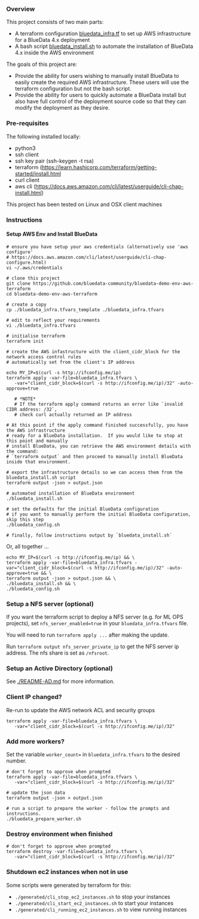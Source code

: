 ### Overview

This project consists of two main parts:

 - A terraform configuration [bluedata_infra.tf](./bluedata_infra.tf) to set up AWS infrastructure for a BlueData 4.x deployment
 - A bash script [bluedata_install.sh](./bluedata_install.sh) to automate the installation of BlueData 4.x inside the AWS environment

The goals of this project are:

 - Provide the ability for users wishing to manually install BlueData to easily create the required AWS infrastructure.  These users will use the terraform configuration but not the bash script.
 - Provide the ability for users to quickly automate a BlueData install but also have full control of the deployment source code so that they can modify the deployment as they desire.

### Pre-requisites

The following installed locally:

 - python3
 - ssh client
 - ssh key pair (ssh-keygen -t rsa)
 - terraform (https://learn.hashicorp.com/terraform/getting-started/install.html
 - curl client
 - aws cli (https://docs.aws.amazon.com/cli/latest/userguide/cli-chap-install.html)

This project has been tested on Linux and OSX client machines

### Instructions

#### Setup AWS Env and Install BlueData

```
# ensure you have setup your aws credentials (alternatively use 'aws configure' 
# https://docs.aws.amazon.com/cli/latest/userguide/cli-chap-configure.html)
vi ~/.aws/credentials

# clone this project
git clone https://github.com/bluedata-community/bluedata-demo-env-aws-terraform
cd bluedata-demo-env-aws-terraform

# create a copy 
cp ./bluedata_infra.tfvars_template ./bluedata_infra.tfvars

# edit to reflect your requirements
vi ./bluedata_infra.tfvars 

# initialise terraform
terraform init

# create the AWS infastructure with the client_cidr_block for the network access control rules 
# automatically set from the client's IP address

echo MY_IP=$(curl -s http://ifconfig.me/ip)
terraform apply -var-file=bluedata_infra.tfvars \
   -var="client_cidr_block=$(curl -s http://ifconfig.me/ip)/32" -auto-approve=true

   # *NOTE*
   # If the terraform apply command returns an error like `invalid CIDR address: /32`, 
   # check curl actually returned an IP address

# At this point if the apply command finished successfully, you have the AWS infrastructure 
# ready for a BlueData installation.  If you would like to stop at this point and manually 
# install BlueData, you can retrieve the AWS environment details with the command: 
# `terraform output` and then proceed to manually install BlueData inside that environment.

# export the infrastructure details so we can access them from the bluedata_install.sh script
terraform output -json > output.json

# automated installation of BlueData environment
./bluedata_install.sh

# set the defaults for the initial BlueData configuration 
# if you want to manually perform the initial BlueData configuration, skip this step
./bluedata_config.sh 

# finally, follow instructions output by `bluedata_install.sh`
```

Or, all together ...

```
echo MY_IP=$(curl -s http://ifconfig.me/ip) && \
terraform apply -var-file=bluedata_infra.tfvars -var="client_cidr_block=$(curl -s http://ifconfig.me/ip)/32" -auto-approve=true && \
terraform output -json > output.json && \
./bluedata_install.sh && \
./bluedata_config.sh 
```

### Setup a NFS server (optional)

If you want the terraform script to deploy a NFS server (e.g. for ML OPS projects), set `nfs_server_enabled=true` in your `bluedata_infra.tfvars` file.

You will need to run `terraform apply ...` after making the update.  

Run `terraform output nfs_server_private_ip` to get the NFS server ip address.  The nfs share is set as `/nfsroot`.

### Setup an Active Directory (optional)

See [./README-AD.md](./README-AD.md) for more information.

### Client IP changed?

Re-run to update the AWS network ACL and security groups

```
terraform apply -var-file=bluedata_infra.tfvars \
   -var="client_cidr_block=$(curl -s http://ifconfig.me/ip)/32" 
```

### Add more workers?

Set the variable `worker_count=` in `bluedata_infra.tfvars` to the desired number.

```
# don't forget to approve when prompted
terraform apply -var-file=bluedata_infra.tfvars \
   -var="client_cidr_block=$(curl -s http://ifconfig.me/ip)/32" 

# update the json data
terraform output -json > output.json

# run a script to prepare the worker - follow the prompts and instructions.
./bluedata_prepare_worker.sh
```

### Destroy environment when finished

```
# don't forget to approve when prompted
terraform destroy -var-file=bluedata_infra.tfvars \
   -var="client_cidr_block=$(curl -s http://ifconfig.me/ip)/32" 
```

### Shutdown ec2 instances when not in use

Some scripts were generated by terraform for this:

- `./generated/cli_stop_ec2_instances.sh` to stop your instances
- `./generated/cli_start_ec2_instances.sh` to start your instances
- `./generated/cli_running_ec2_instances.sh` to view running instances

